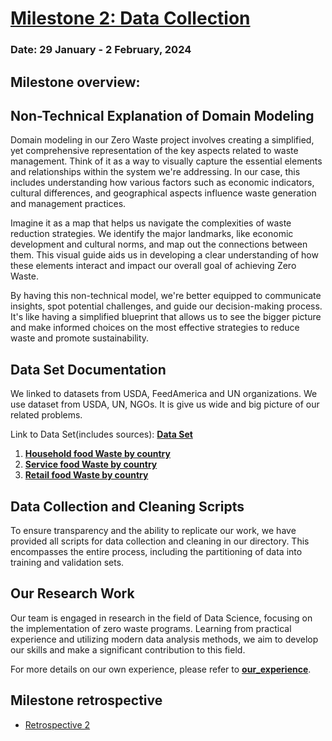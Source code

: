 # [Milestone 2: Data Collection](./milestone/milestone_2)

### **Date: 29 January - 2 February, 2024**

## Milestone overview:

## Non-Technical Explanation of Domain Modeling

Domain modeling in our Zero Waste project involves creating a simplified, yet comprehensive representation of the key aspects related to waste management. Think of it as a way to visually capture the essential elements and relationships within the system we're addressing. In our case, this includes understanding how various factors such as economic indicators, cultural differences, and geographical aspects influence waste generation and management practices.

Imagine it as a map that helps us navigate the complexities of waste reduction strategies. We identify the major landmarks, like economic development and cultural norms, and map out the connections between them. This visual guide aids us in developing a clear understanding of how these elements interact and impact our overall goal of achieving Zero Waste.

By having this non-technical model, we're better equipped to communicate insights, spot potential challenges, and guide our decision-making process. It's like having a simplified blueprint that allows us to see the bigger picture and make informed choices on the most effective strategies to reduce waste and promote sustainability.

## Data Set Documentation

We linked to datasets from USDA, FeedAmerica and UN organizations. We use dataset from USDA, UN, NGOs. It is give us wide and big picture of our related problems.

Link to Data Set(includes sources): [**Data Set**](https://1drv.ms/x/s!AgDpCOgvTPWroG6YVK6Ut_Wk3KeY?e=ghfJ5p)

1. [**Household food Waste by country**](./milestone/milestone_3/analysis_waste/household_waste.csv)
2. [**Service food Waste by country**](./milestone/milestone_3/analysis_waste/food_service_waste.csv)
3. [**Retail food Waste by country**](./milestone/milestone_3/analysis_waste/retail_food_waste.csv)

## Data Collection and Cleaning Scripts

To ensure transparency and the ability to replicate our work, we have provided all scripts for data collection and cleaning in our directory. This encompasses the entire process, including the partitioning of data into training and validation sets.

## Our Research Work

Our team is engaged in research in the field of Data Science, focusing on the implementation of zero waste programs. Learning from practical experience and utilizing modern data analysis methods, we aim to develop our skills and make a significant contribution to this field.

For more details on our own experience, please refer to [**our_experience**](./milestone/milestone_2/our_experience.md).

## Milestone retrospective

- [Retrospective 2](./retrospective/retrospective_2.md)